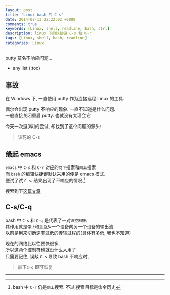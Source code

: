 ```yaml
---
layout: post
title: "Linux bash 的 C-s"
date: 2014-08-13 22:22:02 +0800
comments: true
keywords: [Linux, shell, readline, bash, ctrl]
description: linux 下的快捷键 C-s 和 C-r
tags: [Linux, shell, bash, readline]
categories: Linux
---
```


putty 莫名不响应问题...


<!--more-->
* any list
{:toc}

## 事故 ##

在 Windows 下, 一直使用 putty 作为连接远程 Linux 的工具.

偶尔会出现 putty 不响应的现象. 一直不知道是什么问题.    
一般直接关闭重启 putty. 也就没有太理会它

今天一次逗[哔]的尝试, 却找到了这个问题的源头:

> 该死的 C-s

## 缘起 emacs ##

`emacs` 中 `C-s` 和 `C-r` 对应的`向下`搜索和`向上`搜索    
而 `bash` 的编辑快捷键默认采用的便是 emacs 模式.    
便试了试 `C-s`. 结果出现了不响应的情况.[^1]

搜索到下[这篇文章](http://tianya23.blog.51cto.com/1081650/740207)


## C-s/C-q

bash 中 `C-s` 和 `C-q` 是代表了一对`流控制符`.    
其作用就是`停止`和`重启`从一个设备向另一个设备的输出流.    
以前是用来切断速率过低的传输过程的(具体有多低, 我也不知道)    

现在的网络比以往要快很多,    
所以这两个控制符也就没什么大用了    
只需要记住, 误敲 `C-s` 导致 bash 不响应时,    

> 敲下`C-q` 即可恢复    

----

[^1]: bash 中 `C-r` 仍是`向上`搜索. 不过,搜索目标是命令历史
